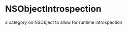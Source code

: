 NSObjectIntrospection
=====================

a category on NSObject to allow for runtime introspection